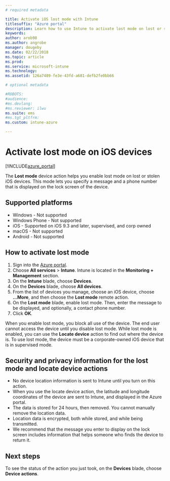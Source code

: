 ```yaml
---
# required metadata

title: Activate iOS lost mode with Intune 
titlesuffix: "Azure portal"
description: Learn how to use Intune to activate lost mode on lost or stolen iOS devices."
keywords:
author: arob98
ms.author: angrobe
manager: dougeby
ms.date: 02/22/2018
ms.topic: article
ms.prod:
ms.service: microsoft-intune
ms.technology:
ms.assetid: 126a7489-fe3e-43fd-a681-defb2fe0bb66

# optional metadata

#ROBOTS:
#audience:
#ms.devlang:
#ms.reviewer: ilwu
ms.suite: ems
#ms.tgt_pltfrm:
ms.custom: intune-azure

---
```


# Activate lost mode on iOS devices


[!INCLUDE[azure_portal](./includes/azure_portal.md)]

The **Lost mode** device action helps you enable lost mode on lost or stolen iOS devices. This mode lets you specify a message and a phone number that is displayed on the lock screen of the device.

## Supported platforms

- Windows - Not supported
- Windows Phone - Not supported
- iOS - Supported on iOS 9.3 and later, supervised, and corp owned
- macOS - Not supported
- Android - Not supported

## How to activate lost mode

1. Sign into the [Azure portal](https://portal.azure.com).
2. Choose **All services** > **Intune**. Intune is located in the **Monitoring + Management** section.
3. On the **Intune** blade, choose **Devices**.
4. On the **Devices** blade, choose **All devices**.
5. From the list of devices you manage, choose an iOS device, choose **...More**, and then choose the **Lost mode** remote action.
6. On the **Lost mode** blade, enable lost mode. Then, enter the message to be displayed, and optionally, a contact phone number.
7. Click **OK**.

When you enable lost mode, you block all use of the device. The end user cannot access the device until you disable lost mode. While lost mode is enabled, you can use the **Locate device** action to find out where the device is.
To use lost mode, the device must be a corporate-owned iOS device that is in supervised mode.

## Security and privacy information for the lost mode and locate device actions
- No device location information is sent to Intune until you turn on this action.
- When you use the locate device action, the latitude and longitude coordinates of the device are sent to Intune, and displayed in the Azure portal.
- The data is stored for 24 hours, then removed. You cannot manually remove the location data.
- Location data is encrypted, both while stored, and while being transmitted.
- We recommend that the message you enter to display on the lock screen includes information that helps someone who finds the device to return it.

## Next steps

To see the status of the action you just took, on the **Devices** blade, choose **Device actions**.

